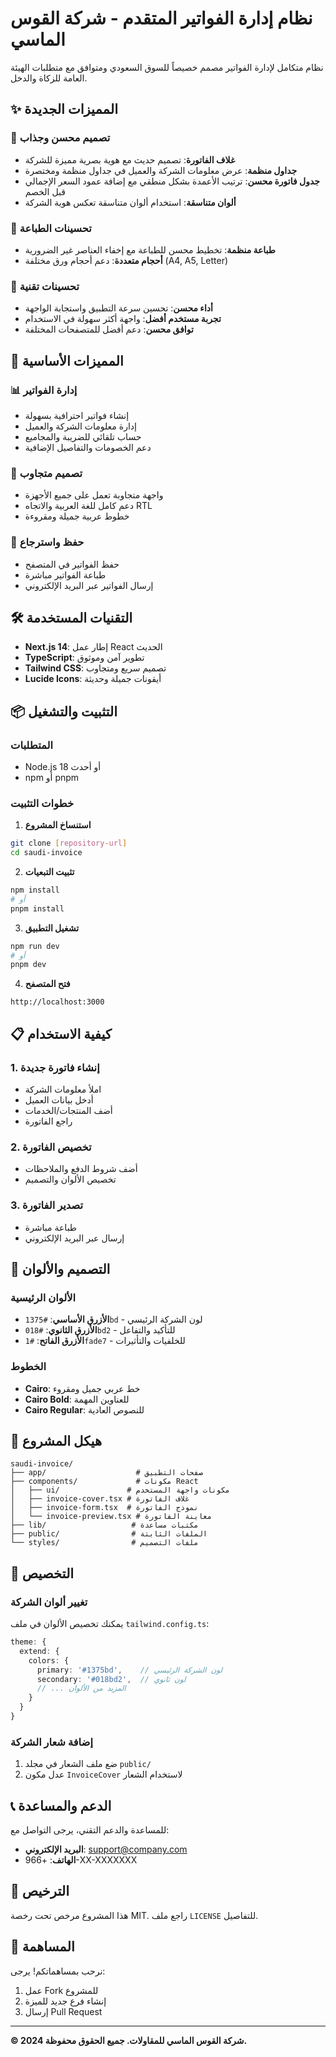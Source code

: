 # نظام إدارة الفواتير المتقدم - شركة القوس الماسي

نظام متكامل لإدارة الفواتير مصمم خصيصاً للسوق السعودي ومتوافق مع متطلبات الهيئة العامة للزكاة والدخل.

## ✨ المميزات الجديدة

### 🎨 تصميم محسن وجذاب
- **غلاف الفاتورة**: تصميم حديث مع هوية بصرية مميزة للشركة
- **جداول منظمة**: عرض معلومات الشركة والعميل في جداول منظمة ومختصرة
- **جدول فاتورة محسن**: ترتيب الأعمدة بشكل منطقي مع إضافة عمود السعر الإجمالي قبل الخصم
- **ألوان متناسقة**: استخدام ألوان متناسقة تعكس هوية الشركة

### 📄 تحسينات الطباعة
- **طباعة منظمة**: تخطيط محسن للطباعة مع إخفاء العناصر غير الضرورية
- **أحجام متعددة**: دعم أحجام ورق مختلفة (A4, A5, Letter)

### 🔧 تحسينات تقنية
- **أداء محسن**: تحسين سرعة التطبيق واستجابة الواجهة
- **تجربة مستخدم أفضل**: واجهة أكثر سهولة في الاستخدام
- **توافق محسن**: دعم أفضل للمتصفحات المختلفة

## 🚀 المميزات الأساسية

### 📊 إدارة الفواتير
- إنشاء فواتير احترافية بسهولة
- إدارة معلومات الشركة والعميل
- حساب تلقائي للضريبة والمجاميع
- دعم الخصومات والتفاصيل الإضافية

### 🎯 تصميم متجاوب
- واجهة متجاوبة تعمل على جميع الأجهزة
- دعم كامل للغة العربية والاتجاه RTL
- خطوط عربية جميلة ومقروءة

### 💾 حفظ واسترجاع
- حفظ الفواتير في المتصفح
- طباعة الفواتير مباشرة
- إرسال الفواتير عبر البريد الإلكتروني

## 🛠️ التقنيات المستخدمة

- **Next.js 14**: إطار عمل React الحديث
- **TypeScript**: تطوير آمن وموثوق
- **Tailwind CSS**: تصميم سريع ومتجاوب
- **Lucide Icons**: أيقونات جميلة وحديثة

## 📦 التثبيت والتشغيل

### المتطلبات
- Node.js 18 أو أحدث
- npm أو pnpm

### خطوات التثبيت

1. **استنساخ المشروع**
```bash
git clone [repository-url]
cd saudi-invoice
```

2. **تثبيت التبعيات**
```bash
npm install
# أو
pnpm install
```

3. **تشغيل التطبيق**
```bash
npm run dev
# أو
pnpm dev
```

4. **فتح المتصفح**
```
http://localhost:3000
```

## 📋 كيفية الاستخدام

### 1. إنشاء فاتورة جديدة
- املأ معلومات الشركة
- أدخل بيانات العميل
- أضف المنتجات/الخدمات
- راجع الفاتورة

### 2. تخصيص الفاتورة
- أضف شروط الدفع والملاحظات
- تخصيص الألوان والتصميم

### 3. تصدير الفاتورة
- طباعة مباشرة
- إرسال عبر البريد الإلكتروني

## 🎨 التصميم والألوان

### الألوان الرئيسية
- **الأزرق الأساسي**: `#1375bd` - لون الشركة الرئيسي
- **الأزرق الثانوي**: `#018bd2` - للتأكيد والتفاعل
- **الأزرق الفاتح**: `#1fade7` - للخلفيات والتأثيرات

### الخطوط
- **Cairo**: خط عربي جميل ومقروء
- **Cairo Bold**: للعناوين المهمة
- **Cairo Regular**: للنصوص العادية

## 📄 هيكل المشروع

```
saudi-invoice/
├── app/                    # صفحات التطبيق
├── components/             # مكونات React
│   ├── ui/               # مكونات واجهة المستخدم
│   ├── invoice-cover.tsx # غلاف الفاتورة
│   ├── invoice-form.tsx  # نموذج الفاتورة
│   └── invoice-preview.tsx # معاينة الفاتورة
├── lib/                   # مكتبات مساعدة
├── public/                # الملفات الثابتة
└── styles/                # ملفات التصميم
```

## 🔧 التخصيص

### تغيير ألوان الشركة
يمكنك تخصيص الألوان في ملف `tailwind.config.ts`:

```typescript
theme: {
  extend: {
    colors: {
      primary: '#1375bd',    // لون الشركة الرئيسي
      secondary: '#018bd2',  // لون ثانوي
      // ... المزيد من الألوان
    }
  }
}
```

### إضافة شعار الشركة
1. ضع ملف الشعار في مجلد `public/`
2. عدل مكون `InvoiceCover` لاستخدام الشعار

## 📞 الدعم والمساعدة

للمساعدة والدعم التقني، يرجى التواصل مع:
- **البريد الإلكتروني**: support@company.com
- **الهاتف**: +966-XX-XXXXXXX

## 📄 الترخيص

هذا المشروع مرخص تحت رخصة MIT. راجع ملف `LICENSE` للتفاصيل.

## 🤝 المساهمة

نرحب بمساهماتكم! يرجى:
1. عمل Fork للمشروع
2. إنشاء فرع جديد للميزة
3. إرسال Pull Request

---

**© 2024 شركة القوس الماسي للمقاولات. جميع الحقوق محفوظة.** 